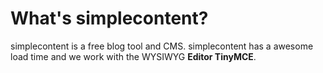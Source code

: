 # What's simplecontent?
simplecontent is a free blog tool and CMS. simplecontent has a awesome load time and we work with the WYSIWYG **Editor TinyMCE**. 
